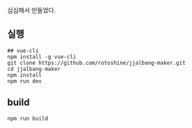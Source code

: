 심심해서 만들었다.

## 실행
```
## vue-cli 
npm install -g vue-cli
git clone https://github.com/rotoshine/jjalbang-maker.git
cd jjalbang-maker
npm install
npm run dev
```

## build
```
npm run build
```
